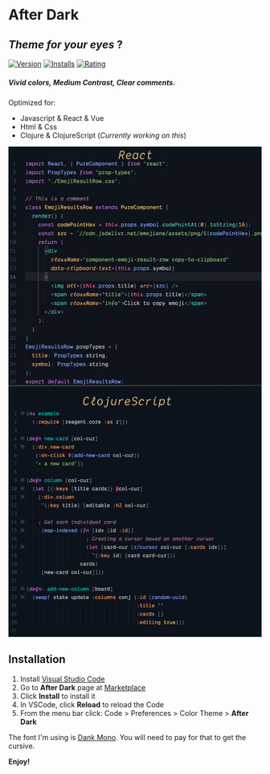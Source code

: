# After Dark

## _Theme for your eyes_ ?

[![Version](https://vsmarketplacebadge.apphb.com/version-short/ssmi.after-dark.svg)](https://marketplace.visualstudio.com/items?itemName=ssmi.after-dark)
[![Installs](https://vsmarketplacebadge.apphb.com/installs-short/ssmi.after-dark.svg)](https://marketplace.visualstudio.com/items?itemName=ssmi.after-dark)
[![Rating](https://vsmarketplacebadge.apphb.com/rating-short/ssmi.after-dark.svg)](https://marketplace.visualstudio.com/items?itemName=ssmi.after-dark)

##### _Vivid colors, Medium Contrast, Clear comments._

Optimized for:

- Javascript & React & Vue
- Html & Css
- Clojure & ClojureScript (_Currently working on this_)

![Preview](preview.png)

## Installation

1.  Install [Visual Studio Code](https://code.visualstudio.com/)
2.  Go to **After Dark** page at [Marketplace](https://marketplace.visualstudio.com/items?itemName=ssmi.after-dark)
3.  Click **Install** to install it
4.  In VSCode, click **Reload** to reload the Code
5.  From the menu bar click: Code > Preferences > Color Theme > **After Dark**

The font I'm using is [Dank Mono](https://dank.sh/).
You will need to pay for that to get the cursive.

**Enjoy!**
